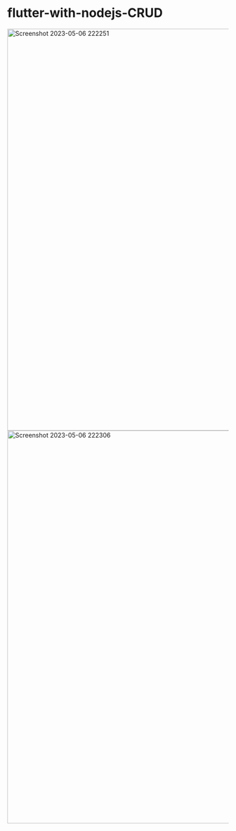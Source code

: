 # flutter-with-nodejs-CRUD

<img width="912" alt="Screenshot 2023-05-06 222251" src="https://user-images.githubusercontent.com/51477400/236629965-245175b5-c3fa-4c04-8bf4-048c5bca6d7e.png">
<img width="892" alt="Screenshot 2023-05-06 222306" src="https://user-images.githubusercontent.com/51477400/236629974-7cb730d7-11c1-464d-914c-b5fe1f3f26ea.png">
